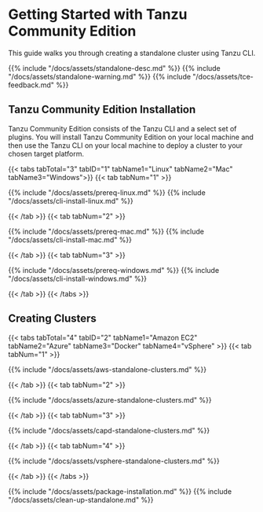 # Getting Started with Tanzu Community Edition

This guide walks you through creating a standalone cluster using Tanzu
CLI.

{{% include "/docs/assets/standalone-desc.md" %}}
{{% include "/docs/assets/standalone-warning.md" %}}
{{% include "/docs/assets/tce-feedback.md" %}}



## Tanzu Community Edition Installation

Tanzu Community Edition consists of the Tanzu CLI and a select set of plugins. You will install Tanzu Community Edition on your local machine and then use the Tanzu CLI on your local machine to deploy a cluster to your chosen target platform.

{{< tabs tabTotal="3" tabID="1" tabName1="Linux" tabName2="Mac" tabName3="Windows">}}
{{< tab tabNum="1" >}}

{{% include "/docs/assets/prereq-linux.md" %}}
{{% include "/docs/assets/cli-install-linux.md" %}}

{{< /tab >}}
{{< tab tabNum="2" >}}

{{% include "/docs/assets/prereq-mac.md" %}}
{{% include "/docs/assets/cli-install-mac.md" %}}

{{< /tab >}}
{{< tab tabNum="3" >}}


{{% include "/docs/assets/prereq-windows.md" %}}
{{% include "/docs/assets/cli-install-windows.md" %}}

{{< /tab >}}
{{< /tabs >}}

## Creating Clusters

{{< tabs tabTotal="4" tabID="2" tabName1="Amazon EC2" tabName2="Azure" tabName3="Docker" tabName4="vSphere" >}}
{{< tab tabNum="1" >}}

{{% include "/docs/assets/aws-standalone-clusters.md" %}}

{{< /tab >}}
{{< tab tabNum="2" >}}

{{% include "/docs/assets/azure-standalone-clusters.md" %}}

{{< /tab >}}
{{< tab tabNum="3" >}}

{{% include "/docs/assets/capd-standalone-clusters.md" %}}

{{< /tab >}}
{{< tab tabNum="4" >}}

{{% include "/docs/assets/vsphere-standalone-clusters.md" %}}

{{< /tab >}}
{{< /tabs >}}

{{% include "/docs/assets/package-installation.md" %}}
{{% include "/docs/assets/clean-up-standalone.md" %}}

